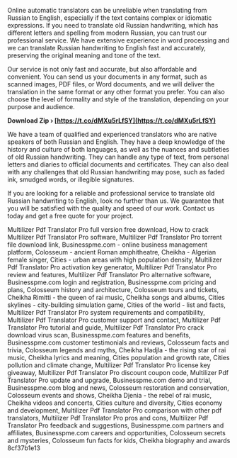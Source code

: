 Online automatic translators can be unreliable when translating from Russian to English, especially if the text contains complex or idiomatic expressions. If you need to translate old Russian handwriting, which has different letters and spelling from modern Russian, you can trust our professional service. We have extensive experience in word processing and we can translate Russian handwriting to English fast and accurately, preserving the original meaning and tone of the text.
  
Our service is not only fast and accurate, but also affordable and convenient. You can send us your documents in any format, such as scanned images, PDF files, or Word documents, and we will deliver the translation in the same format or any other format you prefer. You can also choose the level of formality and style of the translation, depending on your purpose and audience.
 
**Download Zip › [https://t.co/dMXu5rLfSY](https://t.co/dMXu5rLfSY)**


  
We have a team of qualified and experienced translators who are native speakers of both Russian and English. They have a deep knowledge of the history and culture of both languages, as well as the nuances and subtleties of old Russian handwriting. They can handle any type of text, from personal letters and diaries to official documents and certificates. They can also deal with any challenges that old Russian handwriting may pose, such as faded ink, smudged words, or illegible signatures.
  
If you are looking for a reliable and professional service to translate old Russian handwriting to English, look no further than us. We guarantee that you will be satisfied with the quality and speed of our work. Contact us today and get a free quote for your project.
 
Multilizer Pdf Translator Pro full version free download,  How to crack Multilizer Pdf Translator Pro software,  Multilizer Pdf Translator Pro torrent file download link,  Businesspme.com - online business management platform,  Colosseum - ancient Roman amphitheatre,  Cheikha - Algerian female singer,  Cities - urban areas with high population density,  Multilizer Pdf Translator Pro activation key generator,  Multilizer Pdf Translator Pro review and features,  Multilizer Pdf Translator Pro alternative software,  Businesspme.com login and registration,  Businesspme.com pricing and plans,  Colosseum history and architecture,  Colosseum tours and tickets,  Cheikha Rimitti - the queen of rai music,  Cheikha songs and albums,  Cities skylines - city-building simulation game,  Cities of the world - list and facts,  Multilizer Pdf Translator Pro system requirements and compatibility,  Multilizer Pdf Translator Pro customer support and contact,  Multilizer Pdf Translator Pro tutorial and guide,  Multilizer Pdf Translator Pro crack download virus scan,  Businesspme.com features and benefits,  Businesspme.com customer testimonials and reviews,  Colosseum facts and trivia,  Colosseum legends and myths,  Cheikha Hadjla - the rising star of rai music,  Cheikha lyrics and meaning,  Cities population and growth rate,  Cities pollution and climate change,  Multilizer Pdf Translator Pro license key giveaway,  Multilizer Pdf Translator Pro discount coupon code,  Multilizer Pdf Translator Pro update and upgrade,  Businesspme.com demo and trial,  Businesspme.com blog and news,  Colosseum restoration and conservation,  Colosseum events and shows,  Cheikha Djenia - the rebel of rai music,  Cheikha videos and concerts,  Cities culture and diversity,  Cities economy and development,  Multilizer Pdf Translator Pro comparison with other pdf translators,  Multilizer Pdf Translator Pro pros and cons,  Multilizer Pdf Translator Pro feedback and suggestions,  Businesspme.com partners and affiliates,  Businesspme.com careers and opportunities,  Colosseum secrets and mysteries,  Colosseum fun facts for kids,  Cheikha biography and awards
 8cf37b1e13
 
